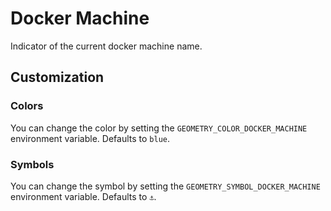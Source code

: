 # Docker Machine

Indicator of the current docker machine name.

## Customization

### Colors

You can change the color by setting the `GEOMETRY_COLOR_DOCKER_MACHINE`
environment variable. Defaults to `blue`.

### Symbols

You can change the symbol by setting the `GEOMETRY_SYMBOL_DOCKER_MACHINE`
environment variable. Defaults to `⚓`.
